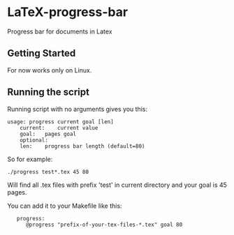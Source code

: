 # LaTeX-progress-bar
Progress bar for documents in Latex

## Getting Started
For now works only on Linux.

## Running the script
Running script with no arguments gives you this:

```
usage: progress current goal [len]
	current: 	current value
	goal: 	pages goal
	optional:
	len: 	progress bar length (default=80)
```
So for example:
```
./progress test*.tex 45 80
```
Will find all .tex files with prefix 'test' in current directory and your goal is 45 pages.


You can add it to your Makefile like this:
```
   progress:                                                                       
      @progress "prefix-of-your-tex-files-*.tex" goal 80                              
```
